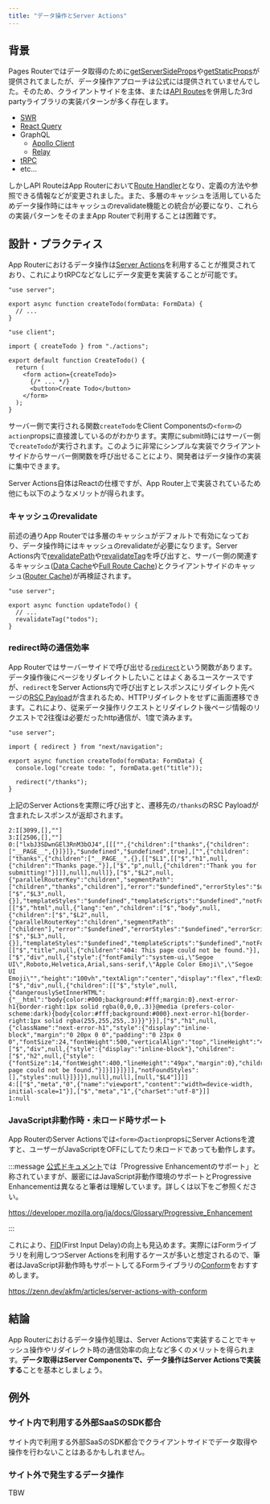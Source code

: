 ```yaml
---
title: "データ操作とServer Actions"
---
```


## 背景

Pages Routerではデータ取得のために[getServerSideProps](https://nextjs.org/docs/pages/building-your-application/data-fetching/get-server-side-props)や[getStaticProps](https://nextjs.org/docs/pages/building-your-application/data-fetching/get-static-props)が提供されてましたが、データ操作アプローチは公式には提供されていませんでした。そのため、クライアントサイドを主体、または[API Routes](https://nextjs.org/docs/pages/building-your-application/routing/api-routes)を併用した3rd partyライブラリの実装パターンが多く存在します。

- [SWR](https://swr.vercel.app/)
- [React Query](https://react-query.tanstack.com/)
- GraphQL
  - [Apollo Client](https://www.apollographql.com/docs/react/)
  - [Relay](https://relay.dev/)
- [tRPC](https://trpc.io/)
- etc...

しかしAPI RouteはApp Routerにおいて[Route Handler](https://nextjs.org/docs/app/building-your-application/routing/route-handlers)となり、定義の方法や参照できる情報などが変更されました。また、多層のキャッシュを活用しているためデータ操作時にはキャッシュのrevalidate機能との統合が必要になり、これらの実装パターンをそのままApp Routerで利用することは困難です。

## 設計・プラクティス

App Routerにおけるデータ操作は[Server Actions](https://nextjs.org/docs/app/building-your-application/data-fetching/server-actions-and-mutations)を利用することが推奨されており、これによりtRPCなどなしにデータ変更を実装することが可能です。

```tsx :app/actions.ts
"use server";

export async function createTodo(formData: FormData) {
  // ...
}
```

```tsx :app/page.tsx
"use client";

import { createTodo } from "./actions";

export default function CreateTodo() {
  return (
    <form action={createTodo}>
      {/* ... */}
      <button>Create Todo</button>
    </form>
  );
}
```

サーバー側で実行される関数`createTodo`をClient Componentsの`<form>`の`action`propsに直接渡しているのがわかります。実際にsubmit時にはサーバー側で`createTodo`が実行されます。このように非常にシンプルな実装でクライアントサイドからサーバー側関数を呼び出せることにより、開発者はデータ操作の実装に集中できます。

Server Actions自体はReactの仕様ですが、App Router上で実装されているため他にも以下のようなメリットが得られます。

### キャッシュのrevalidate

前述の通りApp Routerでは多層のキャッシュがデフォルトで有効になっており、データ操作時にはキャッシュのrevalidateが必要になります。Server Actions内で[revalidatePath](https://nextjs.org/docs/app/api-reference/functions/revalidatePath)や[revalidateTag](https://nextjs.org/docs/app/api-reference/functions/revalidateTag)を呼び出すと、サーバー側の関連するキャッシュ([Data Cache](https://nextjs.org/docs/app/building-your-application/caching#data-cache)や[Full Route Cache](https://nextjs.org/docs/app/building-your-application/caching#full-route-cache))とクライアントサイドのキャッシュ([Router Cache](https://nextjs.org/docs/app/building-your-application/caching#router-cache))が再検証されます。

```tsx :app/actions.ts
"use server";

export async function updateTodo() {
  // ...
  revalidateTag("todos");
}
```

### redirect時の通信効率

App Routerではサーバーサイドで呼び出せる[`redirect`](https://nextjs.org/docs/app/building-your-application/routing/redirecting#redirect-function)という関数があります。データ操作後にページをリダレイクトしたいことはよくあるユースケースですが、`redirect`をServer Actions内で呼び出すとレスポンスにリダイレクト先ページの[RSC Payload](https://nextjs.org/docs/app/building-your-application/rendering/server-components#how-are-server-components-rendered)が含まれるため、HTTPリダイレクトをせずに画面遷移できます。これにより、従来データ操作リクエストとリダイレクト後ページ情報のリクエストで2往復は必要だったhttp通信が、1度で済みます。

```tsx :app/actions.ts
"use server";

import { redirect } from "next/navigation";

export async function createTodo(formData: FormData) {
  console.log("create todo: ", formData.get("title"));

  redirect("/thanks");
}
```

上記のServer Actionsを実際に呼び出すと、遷移先の`/thanks`のRSC Payloadが含まれたレスポンスが返却されます。

```text
2:I[3099,[],""]
3:I[2506,[],""]
0:["lxbJ3SDwnGEl3RnM3bOJ4",[[["",{"children":["thanks",{"children":["__PAGE__",{}]}]},"$undefined","$undefined",true],["",{"children":["thanks",{"children":["__PAGE__",{},[["$L1",[["$","h1",null,{"children":"Thanks page."}],["$","p",null,{"children":"Thank you for submitting!"}]]],null],null]},["$","$L2",null,{"parallelRouterKey":"children","segmentPath":["children","thanks","children"],"error":"$undefined","errorStyles":"$undefined","errorScripts":"$undefined","template":["$","$L3",null,{}],"templateStyles":"$undefined","templateScripts":"$undefined","notFound":"$undefined","notFoundStyles":"$undefined","styles":null}],null]},[["$","html",null,{"lang":"en","children":["$","body",null,{"children":["$","$L2",null,{"parallelRouterKey":"children","segmentPath":["children"],"error":"$undefined","errorStyles":"$undefined","errorScripts":"$undefined","template":["$","$L3",null,{}],"templateStyles":"$undefined","templateScripts":"$undefined","notFound":[["$","title",null,{"children":"404: This page could not be found."}],["$","div",null,{"style":{"fontFamily":"system-ui,\"Segoe UI\",Roboto,Helvetica,Arial,sans-serif,\"Apple Color Emoji\",\"Segoe UI Emoji\"","height":"100vh","textAlign":"center","display":"flex","flexDirection":"column","alignItems":"center","justifyContent":"center"},"children":["$","div",null,{"children":[["$","style",null,{"dangerouslySetInnerHTML":{"__html":"body{color:#000;background:#fff;margin:0}.next-error-h1{border-right:1px solid rgba(0,0,0,.3)}@media (prefers-color-scheme:dark){body{color:#fff;background:#000}.next-error-h1{border-right:1px solid rgba(255,255,255,.3)}}"}}],["$","h1",null,{"className":"next-error-h1","style":{"display":"inline-block","margin":"0 20px 0 0","padding":"0 23px 0 0","fontSize":24,"fontWeight":500,"verticalAlign":"top","lineHeight":"49px"},"children":"404"}],["$","div",null,{"style":{"display":"inline-block"},"children":["$","h2",null,{"style":{"fontSize":14,"fontWeight":400,"lineHeight":"49px","margin":0},"children":"This page could not be found."}]}]]}]}]],"notFoundStyles":[],"styles":null}]}]}],null],null],[null,"$L4"]]]]
4:[["$","meta","0",{"name":"viewport","content":"width=device-width, initial-scale=1"}],["$","meta","1",{"charSet":"utf-8"}]]
1:null
```

### JavaScript非動作時・未ロード時サポート

App RouterのServer Actionsでは`<form>`の`action`propsにServer Actionsを渡すと、ユーザーがJavaScriptをOFFにしてたり未ロードであっても動作します。

:::message
[公式ドキュメント](https://nextjs.org/docs/app/building-your-application/data-fetching/server-actions-and-mutations#behavior)では「Progressive Enhancementのサポート」と称されていますが、厳密にはJavaScript非動作環境のサポートとProgressive Enhancementは異なると筆者は理解しています。詳しくは以下をご参照ください。

https://developer.mozilla.org/ja/docs/Glossary/Progressive_Enhancement

:::

これにより、[FID](https://web.dev/articles/fid?hl=ja)(First Input Delay)の向上も見込めます。実際にはFormライブラリを利用しつつServer Actionsを利用するケースが多いと想定されるので、筆者はJavaScript非動作時もサポートしてるFormライブラリの[Conform](https://conform.guide/)をおすすめします。

https://zenn.dev/akfm/articles/server-actions-with-conform

## 結論

App Routerにおけるデータ操作処理は、Server Actionsで実装することでキャッシュ操作やリダイレクト時の通信効率の向上など多くのメリットを得られます。**データ取得はServer Componentsで、データ操作はServer Actionsで実装する**ことを基本としましょう。

## 例外

### サイト内で利用する外部SaaSのSDK都合

サイト内で利用する外部SaaSのSDK都合でクライアントサイドでデータ取得や操作を行わないことはあるかもしれません。

### サイト外で発生するデータ操作

TBW
